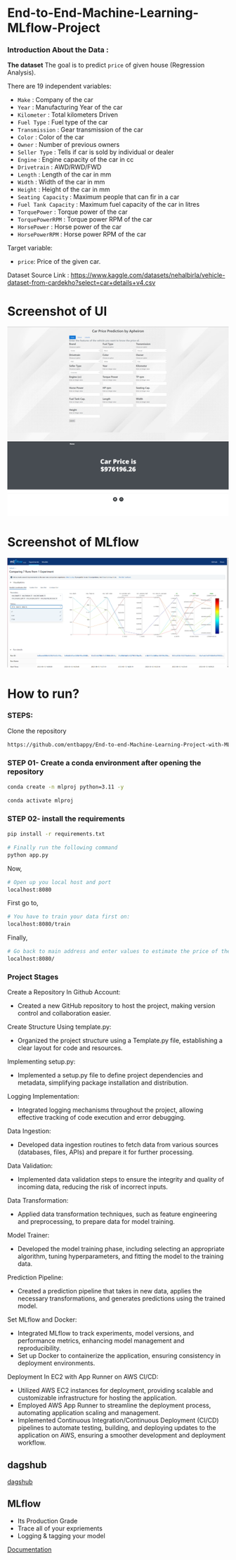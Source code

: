 # End-to-End-Machine-Learning-MLflow-Project

### Introduction About the Data :

**The dataset** The goal is to predict `price` of given house (Regression Analysis).

There are 19 independent variables:

*  `Make`                :   Company of the car
*  `Year`                :   Manufacturing Year of the car  
*  `Kilometer`           :   Total kilometers Driven 
*  `Fuel Type`           :   Fuel type of the car 
*  `Transmission`        :   Gear transmission of the car 
*  `Color`               :   Color of the car 
*  `Owner`               :   Number of previous owners 
*  `Seller Type`         :   Tells if car is sold by individual or dealer 
*  `Engine`              :   Engine capacity of the car in cc
*  `Drivetrain`          :   AWD/RWD/FWD
*  `Length`              :   Length of the car in mm
*  `Width`               :   Width of the car in mm
*  `Height`              :   Height of the car in mm
*  `Seating Capacity`    :   Maximum people that can fir in a car
*  `Fuel Tank Capacity`  :   Maximum fuel capacity of the car in litres
*  `TorquePower`         :   Torque power of the car
*  `TorquePowerRPM`      :   Torque power RPM of the car
*  `HorsePower`          :   Horse power of the car
*  `HorsePowerRPM`       :   Horse power RPM of the car

Target variable:
* `price`: Price of the given car.

Dataset Source Link :
https://www.kaggle.com/datasets/nehalbirla/vehicle-dataset-from-cardekho?select=car+details+v4.csv

# Screenshot of UI
![HomepageUI](./img/gui.png)
![PredictUI](./img/predict_gui.png)

# Screenshot of MLflow
![MLflow](./img/mlflow.png)


# How to run?
### STEPS:

Clone the repository

```bash
https://github.com/entbappy/End-to-end-Machine-Learning-Project-with-MLflow
```
### STEP 01- Create a conda environment after opening the repository

```bash
conda create -n mlproj python=3.11 -y
```

```bash
conda activate mlproj
```


### STEP 02- install the requirements
```bash
pip install -r requirements.txt
```


```bash
# Finally run the following command
python app.py
```

Now,
```bash
# Open up you local host and port
localhost:8080
```

First go to,
```bash
# You have to train your data first on:
localhost:8080/train
```

Finally,
```bash
# Go back to main address and enter values to estimate the price of the vehicle:
localhost:8080/
```

### Project Stages

Create a Repository In Github Account:
* Created a new GitHub repository to host the project, making version control and collaboration easier.

Create Structure Using template.py:
* Organized the project structure using a Template.py file, establishing a clear layout for code and resources.

Implementing setup.py:
* Implemented a setup.py file to define project dependencies and metadata, simplifying package installation and distribution.

Logging Implementation:
* Integrated logging mechanisms throughout the project, allowing effective tracking of code execution and error debugging.

Data Ingestion:
* Developed data ingestion routines to fetch data from various sources (databases, files, APIs) and prepare it for further processing.

Data Validation:
* Implemented data validation steps to ensure the integrity and quality of incoming data, reducing the risk of incorrect inputs.

Data Transformation:
* Applied data transformation techniques, such as feature engineering and preprocessing, to prepare data for model training.

Model Trainer:
* Developed the model training phase, including selecting an appropriate algorithm, tuning hyperparameters, and fitting the model to the training data.

Prediction Pipeline:
* Created a prediction pipeline that takes in new data, applies the necessary transformations, and generates predictions using the trained model.

Set MLflow and Docker:
* Integrated MLflow to track experiments, model versions, and performance metrics, enhancing model management and reproducibility.
* Set up Docker to containerize the application, ensuring consistency in deployment environments.

Deployment In EC2 with App Runner on AWS CI/CD:
* Utilized AWS EC2 instances for deployment, providing scalable and customizable infrastructure for hosting the application.
* Employed AWS App Runner to streamline the deployment process, automating application scaling and management.
* Implemented Continuous Integration/Continuous Deployment (CI/CD) pipelines to automate testing, building, and deploying updates to the application on AWS, ensuring a smoother development and deployment workflow.



## dagshub

[dagshub]([https://dagshub.com/](https://dagshub.com/apheiron/End-to-End-Machine-Learning-MLflow-Project))

## MLflow

 - Its Production Grade
 - Trace all of your expriements
 - Logging & tagging your model
   
[Documentation](https://mlflow.org/docs/latest/index.html)

